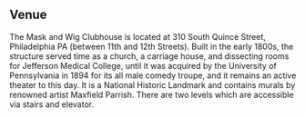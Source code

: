 ## Venue

The Mask and Wig Clubhouse is located at 310 South Quince Street, Philadelphia PA (between 11th and 12th Streets).  Built in the early 1800s, the structure served time as a church, a carriage house, and dissecting rooms for Jefferson Medical College, until it was acquired by the University of Pennsylvania in 1894 for its all male comedy troupe, and it remains an active theater to this day.  It is a National Historic Landmark and contains murals by renowned artist Maxfield Parrish.  There are two levels which are accessible via stairs and elevator.  